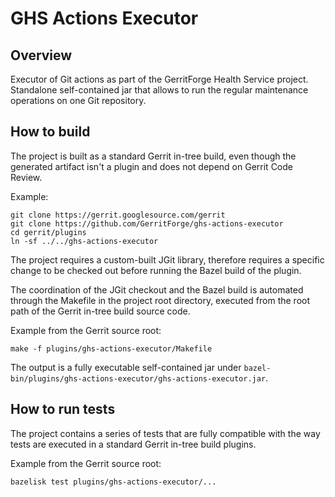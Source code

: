 # GHS Actions Executor

## Overview

Executor of Git actions as part of the GerritForge Health Service project.
Standalone self-contained jar that allows to run the regular maintenance operations
on one Git repository.

## How to build

The project is built as a standard Gerrit in-tree build, even though the generated
artifact isn't a plugin and does not depend on Gerrit Code Review.

Example:

```build
git clone https://gerrit.googlesource.com/gerrit
git clone https://github.com/GerritForge/ghs-actions-executor
cd gerrit/plugins
ln -sf ../../ghs-actions-executor
```

The project requires a custom-built JGit library, therefore requires a specific
change to be checked out before running the Bazel build of the plugin.

The coordination of the JGit checkout and the Bazel build is automated through
the Makefile in the project root directory, executed from the root path of the
Gerrit in-tree build source code.

Example from the Gerrit source root:

```build
make -f plugins/ghs-actions-executor/Makefile
```

The output is a fully executable self-contained jar under `bazel-bin/plugins/ghs-actions-executor/ghs-actions-executor.jar`.

## How to run tests

The project contains a series of tests that are fully compatible with the way
tests are executed in a standard Gerrit in-tree build plugins.

Example from the Gerrit source root:

```build
bazelisk test plugins/ghs-actions-executor/...
```
